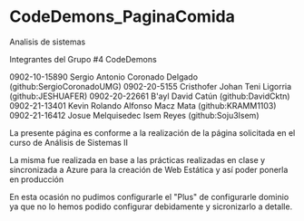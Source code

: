 # CodeDemons_PaginaComida
Analisis de sistemas 

Integrantes del Grupo #4 CodeDemons

0902-10-15890 Sergio Antonio Coronado Delgado (github:SergioCoronadoUMG)
0902-20-5155 Cristhofer Johan Teni Ligorria (github:JESHUAFER)
0902-20-22661 B'ayl David Catún (github:DavidCktn)
0902-21-13401 Kevin Rolando Alfonso Macz Mata (github:KRAMM1103)
0902-21-16412 Josue Melquisedec Isem Reyes (github:Soju3Isem)

La presente página es conforme a la realización de la página solicitada en el curso de Análisis de Sistemas II

La misma fue realizada en base a las prácticas realizadas en clase y sincronizada a Azure para la creación de Web Estática y así poder ponerla en producción

En esta ocasión no pudimos configurarle el "Plus" de configurarle dominio ya que no lo hemos podido configurar debidamente y sicronizarlo a detalle.
